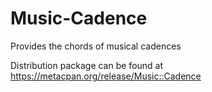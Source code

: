 # Music-Cadence
Provides the chords of musical cadences

Distribution package can be found at https://metacpan.org/release/Music::Cadence
